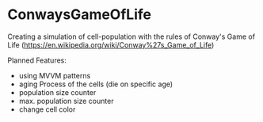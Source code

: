 # ConwaysGameOfLife
Creating a simulation of cell-population with the rules of Conway's Game of Life (https://en.wikipedia.org/wiki/Conway%27s_Game_of_Life)

Planned Features:
- using MVVM patterns
- aging Process of the cells (die on specific age)
- population size counter
- max. population size counter
- change cell color
